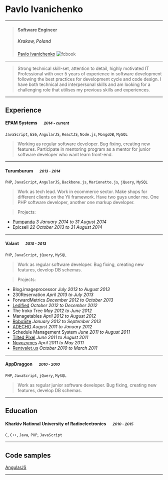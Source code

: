 # Pavlo Ivanichenko

---

> #### Software Engineer
> #####  Krakow, Poland
> [Pavlo Ivanichenko][facebook] ![fcbook][]

---
> Strong technical skill-set, attention to detail​​, highly motivated IT Professional with over 5 years of experience in software development following the best practices for development cycle and code design. I have both technical and interpersonal skills and am looking for a challenging role that utilises my previous skills and experiences.


---
## Experience
#### EPAM Systems &emsp; <small>*2014 - current*</small>
`JavaScript`, `ES6`, `AngularJS`, `ReactJS`, `Node.js`, `MongoDB`, `MySQL`
> Working as regular software developer. Bug fixing, creating new features. Participate in mentoring program as a mentor for junior software developer who want learn front-end.

---
#### Turumburum &emsp; <small>*2013 - 2014*</small>
`PHP`, `JavaScript`, `AngularJS`, `Backbone.js`, `Marionette.js`, `jQuery`, `MySQL`
> Work as tech lead. Work in ecommerce sector. Make shops for different clients on the Yii framework. Have two guys under me. One PHP software developer, another one markup developer.

> Projects:
- [Pumpanda](//pumpanda.com/) *3 January 2014 to 31 August 2014*
- Epicsell *22 October 2013 to 31 August 2014*

---
#### Valant &emsp; <small>*2010 - 2013*</small>
`PHP`, `JavaScript`, `jQuery`, `MySQL`
> Work as regular software developer. Bug fixing, creating new features, develop DB schemas.

> Projects:
- Blog.imageprocessor *July 2013 to August 2013*
- 230Reservation *April 2013 to July 2013*
- ForwardMetrics *December 2012 to October 2013*
- [Ledified](//www.ledified.com.au/) *October 2012 to December 2012*
- The Iroko Tree *May 2012 to June 2012*
- Managetables *April 2012 to August 2012*
- [RoboSite](//robosite.com/) *January 2012 to September 2013*
- [ADECHO](//adecho.com) *August 2011 to January 2012*
- Schedule Management System *June 2011 to August 2011*
- [Tilted Pixel](//www.tiltedpixel.com/) *June 2011 to August 2011*
- [Novozymes](//www.novozymes.com/) *April 2011 to May 2011*
- [Rentvalet.us](//rentvalet.us) *October 2010 to March 2011*

---
#### AppDraggon &emsp; <small>*2010 - 2010*</small>
`PHP`, `JavaScript`, `jQuery`, `MySQL`
> Work as regular junior software developer. Bug fixing, creating new features, develop DB schemas.

---
## Education
#### Kharkiv National University of Radioelectronics &emsp; <small>*2010 - 2015*</small>
`C`, `C++`, `Java`, `PHP`, `JavaScript`

---
## Code samples
[AngularJS](http://pashaproton.github.io/example-angular-js/)

---
[facebook]: http://www.facebook.com/pasha.proton
[fcbook]: http://www.jacobsen.com/themes/jacobsen/images/icons/facebook-icon-small.png
[twitter]: https://twitter.com/pashaproton
[twit]: http://cdn-careers.sstatic.net/careers/Img/icon-twitter.png?v=b1bd58ad2034
